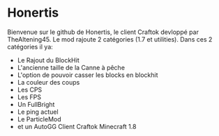 # Honertis
Bienvenue sur le github de Honertis, le client Craftok devloppé par TheAltening45.
Le mod rajoute 2 catégories (1.7 et utilities).
  Dans ces 2 catégories il ya:
  - Le Rajout du BlockHit
  - L'ancienne taille de la Canne à pêche
  - L'option de pouvoir casser les blocks en blockhit
  - La couleur des coups
  - Les CPS
  - Les FPS
  - Un FullBright
  - Le ping actuel
  - Le ParticleMod
  - et un AutoGG
Client Craftok Minecraft 1.8

